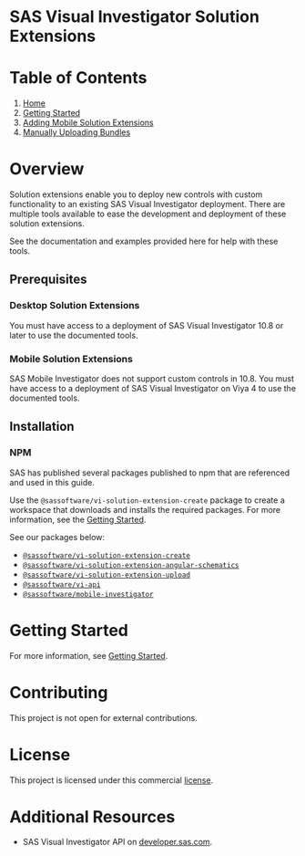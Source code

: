 <!-- Automatically generated table of contents -->

# SAS Visual Investigator Solution Extensions

# Table of Contents

1. [Home](README.md)
2. [Getting Started](./docs/pages/1-getting-started.md)
3. [Adding Mobile Solution Extensions](./docs/pages/2-mobile-solutions.md)
4. [Manually Uploading Bundles](./docs/pages/3-manual-uploading.md)

<!-- toc_end -->
# Overview

Solution extensions enable you to deploy new controls with custom functionality to an existing SAS Visual Investigator deployment. There are multiple tools available to ease the development and deployment of these solution extensions.

See the documentation and examples provided here for help with these tools.

## Prerequisites

### Desktop Solution Extensions

You must have access to a deployment of SAS Visual Investigator 10.8 or later to use the documented tools.

### Mobile Solution Extensions

SAS Mobile Investigator does not support custom controls in 10.8. You must have access to a deployment of SAS Visual Investigator on Viya 4 to use the documented tools.

## Installation

### NPM

SAS has published several packages published to npm that are referenced and used in this guide.

Use the `@sassoftware/vi-solution-extension-create` package to create a workspace that downloads and installs the required packages. For more information, see the [Getting Started](./docs/pages/1-getting-started.md).

See our packages below:

-   [`@sassoftware/vi-solution-extension-create`](https://www.npmjs.com/package/@sassoftware/vi-solution-extension-create)
-   [`@sassoftware/vi-solution-extension-angular-schematics`](https://www.npmjs.com/package/@sassoftware/vi-solution-extension-angular-schematics)
-   [`@sassoftware/vi-solution-extension-upload`](https://www.npmjs.com/package/@sassoftware/vi-solution-extension-upload)
-   [`@sassoftware/vi-api`](https://www.npmjs.com/package/@sassoftware/vi-api)
-   [`@sassoftware/mobile-investigator`](https://www.npmjs.com/package/@sassoftware/mobile-investigator)

# Getting Started

For more information, see [Getting Started](./docs/pages/1-getting-started.md).

# Contributing

This project is not open for external contributions.

# License

This project is licensed under this commercial [license](LICENSE.txt).

# Additional Resources

-   SAS Visual Investigator API on [developer.sas.com](https://developer.sas.com/apis/vi/apiDocs/).
